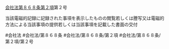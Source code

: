 [会社法第８６８条第２項](会社法＿＿＿＿第８６８条第２項)第２号

当該電磁的記録に記録された事項を表示したものの閲覧若しくは謄写又は電磁的方法による当該事項の提供若しくは当該事項を記載した書面の交付


#会社法
#会社法/第８６８条
#会社法/第８６８条/第２項
#会社法/第８６８条/第２項/第２号
